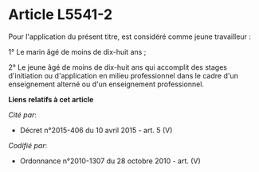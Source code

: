 # Article L5541-2

Pour l'application du présent titre, est considéré comme jeune travailleur :

1° Le marin âgé de moins de dix-huit ans ;

2° Le jeune âgé de moins de dix-huit ans qui accomplit des stages d'initiation ou d'application en milieu professionnel dans
le cadre d'un enseignement alterné ou d'un enseignement professionnel.

**Liens relatifs à cet article**

_Cité par_:

  - Décret n°2015-406 du 10 avril 2015 - art. 5 (V)

_Codifié par_:

  - Ordonnance n°2010-1307 du 28 octobre 2010 - art. (V)
